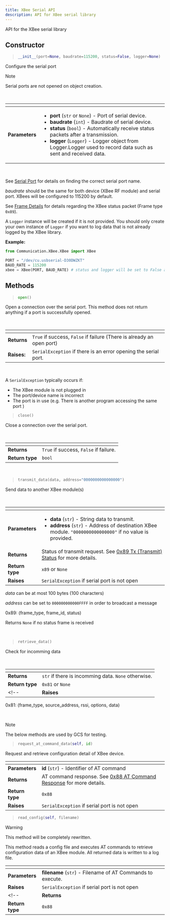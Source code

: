 ```yaml
---
title: XBee Serial API
description: API for XBee serial library
---
```

API for the XBee serial library
## Constructor


> ```py
> __init__(port=None, baudrate=115200, status=False, logger=None)
>```

Configure the serial port

> [!NOTE]
> Serial ports are not opened on object creation.

<br>

| <!-- --> | <!-- --> |
| - | - |
| **Parameters** | <ul><li>**port** (`str` or `None`) - Port of serial device.</li><li>**baudrate** (`int`) - Baudrate of serial device.</li><li>**status** (`bool`) - Automatically receive status packets after a transmission.</li><li>**logger** (`Logger`) - Logger object from Logger.Logger used to record data such as sent and received data.</li></ul> |

<br>

See [Serial Port][serial_port] for details on finding the correct serial port name.

*baudrate* should be the same for both device (XBee RF module) and serial port. XBees will be configured to 115200 by default.

See [Frame Details][transmit_status] for details regarding the XBee status packet (Frame type `0x89`).

A `Logger` instance will be created if it is not provided. You should only create your own instance of `Logger` if you want to log data that is not already logged by the XBee library.

**Example:**

```py
from Communication.XBee.XBee import XBee

PORT = "/dev/cu.usbserial-D30DWZKT"
BAUD_RATE = 115200
xbee = XBee(PORT, BAUD_RATE) # status and logger will be set to False and None respectively
```

## Methods

> ```py
> open()
>```
Open a connection over the serial port. This method does not return anything if a port is successfully opened.

<br>

| <!-- --> | <!-- --> |
| - | - |
| **Returns** | `True` if success, `False` if failure (There is already an open port) |
| **Raises:** | `SerialException` if there is an error opening the serial port. |

<br>

A `SerialException` typically occurs if:
* The XBee module is not plugged in
* The port/device name is incorrect
* The port is in use (e.g. There is another program accessing the same port )

> ```py
> close()
> ```

Close a connection over the serial port.

<br>

| <!-- --> | <!-- --> |
| - | - |
| **Returns** | `True` if success, `False` if failure. |
| **Return type** | `bool` | 

<br>

> ```py
> transmit_data(data, address="0000000000000000")
> ```

Send data to another XBee module(s)

<br>

| <!-- --> | <!-- --> |
| - | - |
| **Parameters** | <ul><li>**data** (`str`) -  String data to transmit.</li><li>**address** (`str`) - Address of destination XBee module. `"0000000000000000"` if no value is provided.</li></ul> |
| **Returns** | Status of transmit request. See [0x89 Tx (Transmit) Status][transmit_status] for more details. |
| **Return type** | `x89` or `None` |
| **Raises** | `SerialException` if serial port is not open | 

*data* can be at most 100 bytes (100 characters)

*address* can be set to `000000000000FFFF` in order to broadcast a message

0x89: (frame_type, frame_id, status)

Returns `None` if no status frame is received

<br>

> ```py
> retrieve_data()
> ```


Check for incomming data

<br>

| <!-- --> | <!-- --> |
| - | - |
| **Returns** | `str` if there is incomming data. `None` otherwise.
| **Return type** | `0x81` or `None`
<!-- | **Raises** | `SerialException` if serial port is not open |  -->

0x81: (frame_type, source_address, rssi, options, data)

<br>

> [!NOTE]
> The below methods are used by GCS for testing.


> ```py
> request_at_command_data(self, id)
> ```

Request and retrieve configuration detail of XBee device.

| <!-- --> | <!-- --> |
| - | - |
| **Parameters** | **id** (`str`) - Identifier of AT command |
| **Returns** | AT command response. See [0x88 AT Command Response][at_command_response] for more details. |
| **Return type** | `0x88`|
| **Raises** | `SerialException` if serial port is not open | 


<!-- Links -->
[serial_port]: ./serial_port.md
[frame_details]: ./frame_details.md
[transmit_status]: ./frame_details.md#xbee-transmit-statusapi-mode---frame-type-89
[at_command_response]: ./frame_details.md#0x88---at-command-response

> ```py
> read_config(self, filename)
> ```

> [!Warning]
> This method will be completely rewritten.

This method reads a config file and executes AT commands to retrieve configuration data of an XBee module. All returned data is written to a log file.

| <!-- --> | <!-- --> |
| - | - |
| **Parameters** | **filename** (`str`) - Filename of AT Commands to execute.
| **Raises** | `SerialException` if serial port is not open | 
<!-- | **Returns** | AT command response. See [0x88 AT Command Response][at_command_response] for more details. |
| **Return type** | `0x88`| -->